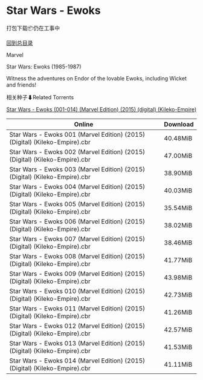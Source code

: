 # Star Wars - Ewoks

打包下载📦仍在工事中

[回到总目录](/Catalogs.md)

Marvel

Star Wars: Ewoks (1985-1987)

Witness the adventures on Endor of the lovable Ewoks, including Wicket and friends!





相关种子⬇Related Torrents

[Star Wars - Ewoks (001-014) (Marvel Edition) (2015) (digital) (Kileko-Empire)](https://github.com/alicewish/markdown/blob/master/torrent/Star-Wars---Ewoks--001-014---Marvel-Edition---2015---digital---Kileko-Empire.md)

Online | Download
--- | ---
Star Wars - Ewoks 001 (Marvel Edition) (2015) (Digital) (Kileko-Empire).cbr | 40.48MiB
Star Wars - Ewoks 002 (Marvel Edition) (2015) (Digital) (Kileko-Empire).cbr | 47.00MiB
Star Wars - Ewoks 003 (Marvel Edition) (2015) (Digital) (Kileko-Empire).cbr | 38.90MiB
Star Wars - Ewoks 004 (Marvel Edition) (2015) (Digital) (Kileko-Empire).cbr | 40.03MiB
Star Wars - Ewoks 005 (Marvel Edition) (2015) (Digital) (Kileko-Empire).cbr | 35.54MiB
Star Wars - Ewoks 006 (Marvel Edition) (2015) (Digital) (Kileko-Empire).cbr | 38.02MiB
Star Wars - Ewoks 007 (Marvel Edition) (2015) (Digital) (Kileko-Empire).cbr | 38.46MiB
Star Wars - Ewoks 008 (Marvel Edition) (2015) (Digital) (Kileko-Empire).cbr | 41.77MiB
Star Wars - Ewoks 009 (Marvel Edition) (2015) (Digital) (Kileko-Empire).cbr | 43.98MiB
Star Wars - Ewoks 010 (Marvel Edition) (2015) (Digital) (Kileko-Empire).cbr | 42.73MiB
Star Wars - Ewoks 011 (Marvel Edition) (2015) (Digital) (Kileko-Empire).cbr | 41.26MiB
Star Wars - Ewoks 012 (Marvel Edition) (2015) (Digital) (Kileko-Empire).cbr | 42.57MiB
Star Wars - Ewoks 013 (Marvel Edition) (2015) (Digital) (Kileko-Empire).cbr | 41.53MiB
Star Wars - Ewoks 014 (Marvel Edition) (2015) (Digital) (Kileko-Empire).cbr | 41.11MiB